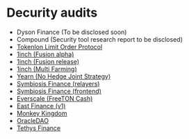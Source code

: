 # Decurity audits

* Dyson Finance (To be disclosed soon)
* Compound (Security tool research report to be disclosed)
* [Tokenlon Limit Order Protocol](https://github.com/decurity/audits/blob/master/tokenlon/tokenlon-limit-order-audit-report-1.1.pdf)
* [1inch (Fusion alpha)](https://github.com/decurity/audits/blob/master/1inch/1inch-fusion-mode-audit-report-1.1.pdf)
* [1inch (Fusion release)](https://github.com/decurity/audits/blob/master/1inch/1inch-fusion-mode-audit-report-2.1.pdf)
* [1inch (Multi Farming)](https://github.com/decurity/audits/blob/master/1inch/1inch-farming-audit-report-1.0.pdf)
* [Yearn (No Hedge Joint Strategy)](https://github.com/decurity/audits/blob/master/Yearn/yearn-univ3stablesjoint-audit-report-1.0.pdf)
* [Symbiosis Finance (relayers)](https://github.com/decurity/audits/blob/master/Symbiosis/symbiosis-finance-relayers-audit-report-1.1.pdf)
* [Symbiosis Finance (frontend)](https://github.com/decurity/audits/blob/master/Symbiosis/symbiosis-finance-frontend-audit-report-1.1.pdf)
* [Everscale (FreeTON Cash)](https://github.com/decurity/audits/blob/master/TON/ton-verification-report-1.1.pdf)
* [East Finance (v1)](https://github.com/decurity/audits/blob/master/EastFinance/east-finance-audit-report-1.0.pdf)
* [Monkey Kingdom](https://github.com/decurity/audits/blob/master/MonkeyKingdom/monkeykingdom-security-audit-report-1.0.pdf)
* [OracleDAO](https://github.com/decurity/audits/blob/master/OracleDAO/oracle-dao-security-audit-report-1.0.pdf)
* [Tethys Finance](https://github.com/decurity/audits/blob/master/TethysFinance/tethys-finance-security-audit-report-1.0.pdf)

